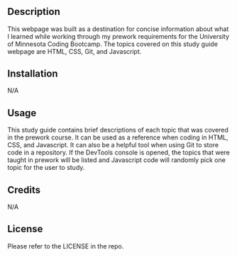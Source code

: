 # <Prework-Study-Guide-Webpage>

## Description

This webpage was built as a destination for concise information about what I learned while working through my prework requirements for the University of Minnesota Coding Bootcamp. The topics covered on this study guide webpage are HTML, CSS, Git, and Javascript.


## Installation

N/A

## Usage

This study guide contains brief descriptions of each topic that was covered in the prework course. It can be used as a reference when coding in HTML, CSS, and Javascript. It can also be a helpful tool when using Git to store code in a repository. If the DevTools console is opened, the topics that were taught in prework will be listed and Javascript code will randomly pick one topic for the user to study.

## Credits

N/A

## License

Please refer to the LICENSE in the repo.